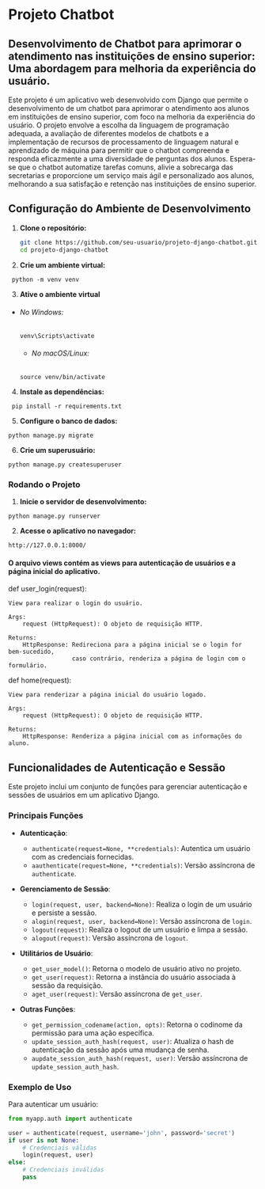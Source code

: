 # Projeto Chatbot
## Desenvolvimento de Chatbot para aprimorar o atendimento nas instituições de ensino superior: Uma abordagem para melhoria da experiência do usuário.

Este projeto é um aplicativo web desenvolvido com Django que permite o desenvolvimento de um chatbot para aprimorar o atendimento aos alunos em instituições de ensino superior, com foco na melhoria da experiência do usuário. O projeto envolve a escolha da linguagem de programação adequada, a avaliação de diferentes modelos de chatbots e a implementação de recursos de processamento de linguagem natural e aprendizado de máquina para permitir que o chatbot compreenda e responda eficazmente a uma diversidade de perguntas dos alunos. Espera-se que o chatbot automatize tarefas comuns, alivie a sobrecarga das secretarias e proporcione um serviço mais ágil e personalizado aos alunos, melhorando a sua satisfação e retenção nas instituições de ensino superior.

## Configuração do Ambiente de Desenvolvimento

1. **Clone o repositório:**
   ```bash
   git clone https://github.com/seu-usuario/projeto-django-chatbot.git
   cd projeto-django-chatbot

2. **Crie um ambiente virtual:**

```
 python -m venv venv
 ```
3. **Ative o ambiente virtual**
 - ###### No Windows:
    
    ```
    venv\Scripts\activate
    ```
    
     - ###### No macOS/Linux:
    
    ```
    source venv/bin/activate
    ```
4. **Instale as dependências:**

```
 pip install -r requirements.txt
 ```

5. **Configure o banco de dados:**

```
python manage.py migrate
```

6. **Crie um superusuário:**

```
python manage.py createsuperuser
```


### Rodando o Projeto

1. **Inicie o servidor de desenvolvimento:**

```
python manage.py runserver
```

2. **Acesse o aplicativo no navegador:**

```
http://127.0.0.1:8000/
```


#### O arquivo views contém as views para autenticação de usuários e a página inicial do aplicativo.

def user_login(request):

    
    View para realizar o login do usuário.

    Args:
        request (HttpRequest): O objeto de requisição HTTP.

    Returns:
        HttpResponse: Redireciona para a página inicial se o login for bem-sucedido,
                      caso contrário, renderiza a página de login com o formulário.
   

def home(request):

 
    View para renderizar a página inicial do usuário logado.

    Args:
        request (HttpRequest): O objeto de requisição HTTP.

    Returns:
        HttpResponse: Renderiza a página inicial com as informações do aluno.
  

  ## Funcionalidades de Autenticação e Sessão

Este projeto inclui um conjunto de funções para gerenciar autenticação e sessões de usuários em um aplicativo Django.

### Principais Funções

- **Autenticação**:
  - `authenticate(request=None, **credentials)`: Autentica um usuário com as credenciais fornecidas.
  - `aauthenticate(request=None, **credentials)`: Versão assíncrona de `authenticate`.

- **Gerenciamento de Sessão**:
  - `login(request, user, backend=None)`: Realiza o login de um usuário e persiste a sessão.
  - `alogin(request, user, backend=None)`: Versão assíncrona de `login`.
  - `logout(request)`: Realiza o logout de um usuário e limpa a sessão.
  - `alogout(request)`: Versão assíncrona de `logout`.

- **Utilitários de Usuário**:
  - `get_user_model()`: Retorna o modelo de usuário ativo no projeto.
  - `get_user(request)`: Retorna a instância do usuário associada à sessão da requisição.
  - `aget_user(request)`: Versão assíncrona de `get_user`.

- **Outras Funções**:
  - `get_permission_codename(action, opts)`: Retorna o codinome da permissão para uma ação específica.
  - `update_session_auth_hash(request, user)`: Atualiza o hash de autenticação da sessão após uma mudança de senha.
  - `aupdate_session_auth_hash(request, user)`: Versão assíncrona de `update_session_auth_hash`.

### Exemplo de Uso

Para autenticar um usuário:
```python
from myapp.auth import authenticate

user = authenticate(request, username='john', password='secret')
if user is not None:
    # Credenciais válidas
    login(request, user)
else:
    # Credenciais inválidas
    pass